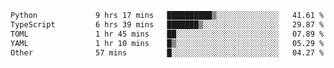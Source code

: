 <!--START_SECTION:waka-->

```txt
Python             9 hrs 17 mins   ██████████▒░░░░░░░░░░░░░░   41.61 %
TypeScript         6 hrs 39 mins   ███████▒░░░░░░░░░░░░░░░░░   29.87 %
TOML               1 hr 45 mins    ██░░░░░░░░░░░░░░░░░░░░░░░   07.89 %
YAML               1 hr 10 mins    █▒░░░░░░░░░░░░░░░░░░░░░░░   05.29 %
Other              57 mins         █░░░░░░░░░░░░░░░░░░░░░░░░   04.27 %
```

<!--END_SECTION:waka-->
